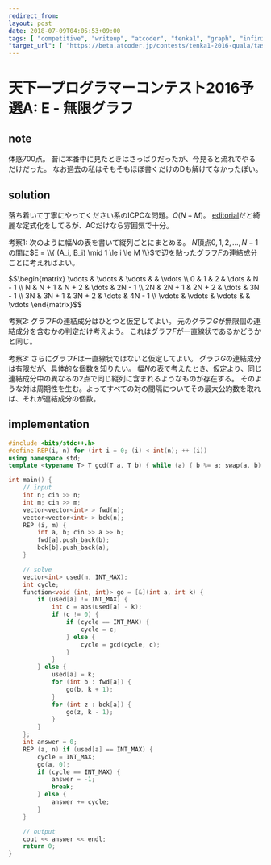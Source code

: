 ```yaml
---
redirect_from:
layout: post
date: 2018-07-09T04:05:53+09:00
tags: [ "competitive", "writeup", "atcoder", "tenka1", "graph", "infinite-graph" ]
"target_url": [ "https://beta.atcoder.jp/contests/tenka1-2016-quala/tasks/tenka1_2016_qualA_e" ]
---
```


# 天下一プログラマーコンテスト2016予選A: E - 無限グラフ

## note

体感$700$点。
昔に本番中に見たときはさっぱりだったが、今見ると流れでやるだけだった。
なお過去の私はそもそもほぼ書くだけのDも解けてなかったぽい。

## solution

落ち着いて丁寧にやってください系のICPCな問題。$O(N + M)$。
[editorial](https://tenka1-2016-quala.contest.atcoder.jp/data/other/tenka1-2016-quala/editorial.pdf)だと綺麗な定式化をしてるが、ACだけなら雰囲気で十分。

考察1:
次のように幅$N$の表を書いて縦列ごとにまとめる。
$N$頂点$0, 1, 2, \dots, N - 1$の間に$E = \\{ (A_i, B_i) \mid 1 \le i \le M \\}$で辺を貼ったグラフ$F$の連結成分ごとに考えればよい。

<div>$$\begin{matrix}
    \vdots & \vdots & \vdots & & \vdots \\
    0 & 1 & 2 & \dots & N - 1 \\
    N & N + 1 & N + 2 & \dots & 2N - 1 \\
    2N & 2N + 1 & 2N + 2 & \dots & 3N - 1 \\
    3N & 3N + 1 & 3N + 2 & \dots & 4N - 1 \\
    \vdots & \vdots & \vdots & & \vdots
\end{matrix}$$</div>

考察2:
グラフ$F$の連結成分はひとつと仮定してよい。
元のグラフ$G$が無限個の連結成分を含むかの判定だけ考えよう。
これはグラフ$F$が一直線状であるかどうかと同じ。

考察3:
さらにグラフ$F$は一直線状ではないと仮定してよい。
グラフ$G$の連結成分は有限だが、具体的な個数を知りたい。
幅$N$の表で考えたとき、仮定より、同じ連結成分中の異なるの$2$点で同じ縦列に含まれるようなものが存在する。
そのような対は周期性を生む。よってすべての対の間隔についてその最大公約数を取れば、それが連結成分の個数。


## implementation

``` c++
#include <bits/stdc++.h>
#define REP(i, n) for (int i = 0; (i) < int(n); ++ (i))
using namespace std;
template <typename T> T gcd(T a, T b) { while (a) { b %= a; swap(a, b); } return b; }

int main() {
    // input
    int n; cin >> n;
    int m; cin >> m;
    vector<vector<int> > fwd(n);
    vector<vector<int> > bck(n);
    REP (i, m) {
        int a, b; cin >> a >> b;
        fwd[a].push_back(b);
        bck[b].push_back(a);
    }

    // solve
    vector<int> used(n, INT_MAX);
    int cycle;
    function<void (int, int)> go = [&](int a, int k) {
        if (used[a] != INT_MAX) {
            int c = abs(used[a] - k);
            if (c != 0) {
                if (cycle == INT_MAX) {
                    cycle = c;
                } else {
                    cycle = gcd(cycle, c);
                }
            }
        } else {
            used[a] = k;
            for (int b : fwd[a]) {
                go(b, k + 1);
            }
            for (int z : bck[a]) {
                go(z, k - 1);
            }
        }
    };
    int answer = 0;
    REP (a, n) if (used[a] == INT_MAX) {
        cycle = INT_MAX;
        go(a, 0);
        if (cycle == INT_MAX) {
            answer = -1;
            break;
        } else {
            answer += cycle;
        }
    }

    // output
    cout << answer << endl;
    return 0;
}
```
